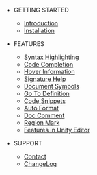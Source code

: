 
- GETTING STARTED

  - [Introduction](README.md#shaderlabvscode)
  - [Installation](Installation.md#installation)

- FEATURES
  - [Syntax Highlighting](Features.md#syntax-highlighting)
  - [Code Completion](Features.md#code-completion-and-basic-intellisense)
  - [Hover Information](Features.md#hover-information)
  - [Signature Help](Features.md#signature-help)
  - [Document Symbols](Features.md#document-symbols)
  - [Go To Definition](Features.md#go-to-definition)
  - [Code Snippets](Features.md#code-snippets)
  - [Auto Format](Features.md#auto-format)
  - [Doc Comment](Features.md#doc-comment)
  - [Region Mark](Features.md#1-region-mark)
  - [Features in Unity Editor](Features.md#features-in-unity-editor)

- SUPPORT
  - [Contact](contact.md#contact)
  - [ChangeLog](CHANGELOG.md#change-logs)